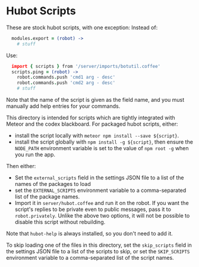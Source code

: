 Hubot Scripts
=============

These are stock hubot scripts, with one exception:
Instead of:

```coffee
  modules.export = (robot) ->
    # stuff
```

Use:

```coffee
  import { scripts } from '/server/imports/botutil.coffee'
  scripts.ping = (robot) ->
    robot.commands.push 'cmd1 arg - desc'
    robot.commands.push 'cmd2 arg - desc'
    # stuff
```

Note that the name of the script is given as the field name, and you
must manually add help entries for your commands.

This directory is intended for scripts which are tightly integrated with Meteor
and the codex blackboard.  For packaged hubot scripts, either:

* install the script locally with `meteor npm install --save ${script}`.
* install the script globally with `npm install -g ${script}`, then ensure the
  `NODE_PATH` environment variable is set to the value of `npm root -g` when
  you run the app.

Then either:

* Set the `external_scripts` field in the settings JSON file to a list of the
  names of the packages to load
* set the `EXTERNAL_SCRIPTS` environment variable to a comma-separated list of
  the package names.
* Import it in `server/hubot.coffee` and run it on the robot. If you want
  the script's replies to be private even to public messages, pass it to
  `robot.privately`. Unlike the above two options, it will not be possible
  to disable this script without rebuilding.
  
Note that `hubot-help` is always installed, so you don't need to add it.

To skip loading one of the files in this directory, set the `skip_scripts`
field in the settings JSON file to a list of the scripts to skip, or set the
`SKIP_SCRIPTS` environment variable to a comma-separated list of the script
names.
